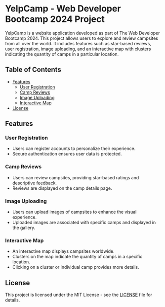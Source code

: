# YelpCamp - Web Developer Bootcamp 2024 Project

YelpCamp is a website application developed as part of The Web Developer Bootcamp 2024. This project allows users to explore and review campsites from all over the world. It includes features such as star-based reviews, user registration, image uploading, and an interactive map with clusters indicating the quantity of camps in a particular location.

## Table of Contents

- [Features](#features)
  - [User Registration](#user-registration)
  - [Camp Reviews](#camp-reviews)
  - [Image Uploading](#image-uploading)
  - [Interactive Map](#interactive-map)
- [License](#license)

## Features

### User Registration

- Users can register accounts to personalize their experience.
- Secure authentication ensures user data is protected.

### Camp Reviews

- Users can review campsites, providing star-based ratings and descriptive feedback.
- Reviews are displayed on the camp details page.

### Image Uploading

- Users can upload images of campsites to enhance the visual experience.
- Uploaded images are associated with specific camps and displayed in the gallery.

### Interactive Map

- An interactive map displays campsites worldwide.
- Clusters on the map indicate the quantity of camps in a specific location.
- Clicking on a cluster or individual camp provides more details.

## License

This project is licensed under the MIT License - see the [LICENSE](LICENSE) file for details.
